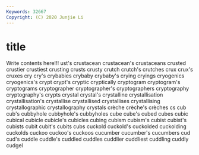 ```yaml
---
Keywords: 32667
Copyright: (C) 2020 Junjie Li
---
```


# title

Write contents here!!!
ust's 
crustacean 
crustacean's 
crustaceans 
crusted 
crustier
crustiest 
crusting 
crusts 
crusty 
crutch 
crutch's 
crutches 
crux 
crux's 
cruxes
cry 
cry's 
crybabies 
crybaby 
crybaby's 
crying 
cryings 
cryogenics 
cryogenics's 
crypt
crypt's 
cryptic 
cryptically 
cryptogram 
cryptogram's 
cryptograms 
cryptographer 
cryptographer's 
cryptographers 
cryptography
cryptography's 
crypts 
crystal 
crystal's 
crystalline 
crystallisation 
crystallisation's 
crystallise 
crystallised 
crystallises
crystallising 
crystallographic 
crystallography 
crystals 
crèche 
crèche's 
crèches 
cs 
cub 
cub's
cubbyhole 
cubbyhole's 
cubbyholes 
cube 
cube's 
cubed 
cubes 
cubic 
cubical 
cubicle
cubicle's 
cubicles 
cubing 
cubism 
cubism's 
cubist 
cubist's 
cubists 
cubit 
cubit's
cubits 
cubs 
cuckold 
cuckold's 
cuckolded 
cuckolding 
cuckolds 
cuckoo 
cuckoo's 
cuckoos
cucumber 
cucumber's 
cucumbers 
cud 
cud's 
cuddle 
cuddle's 
cuddled 
cuddles 
cuddlier
cuddliest 
cuddling 
cuddly 
cudgel 
